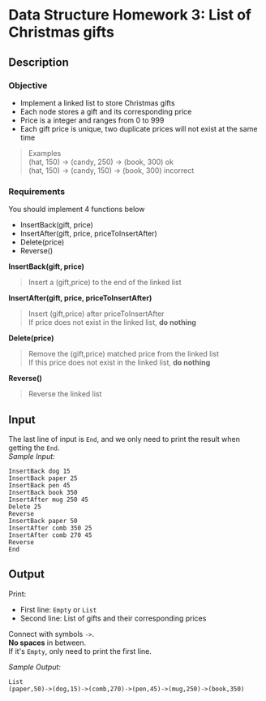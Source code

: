 # Data Structure Homework 3: List of Christmas gifts

## Description

### Objective

- Implement a linked list to store Christmas gifts
- Each node stores a gift and its corresponding price
- Price is a integer and ranges from 0 to 999
- Each gift price is unique, two duplicate prices will not exist at the same time
 
>Examples  
>(hat, 150) -> (candy, 250) -> (book, 300)  ok  
>(hat, 150) -> (candy, 150) -> (book, 300)  incorrect


### Requirements

You should implement 4 functions below

- InsertBack(gift, price)
- InsertAfter(gift, price, priceToInsertAfter)
- Delete(price)
- Reverse()

**InsertBack(gift, price)**  
>Insert a (gift,price) to the end of the linked list

**InsertAfter(gift, price, priceToInsertAfter)**  
>Insert (gift,price) after priceToInsertAfter  
>If price does not exist in the linked list, **do nothing**

**Delete(price)**  
>Remove the (gift,price) matched price from the linked list  
>If this price does not exist in the linked list, **do nothing**

**Reverse()**  
>Reverse the linked list

## Input
The last line of input is `End`, and we only need to print the result when getting the `End`.  
*Sample Input:*  
```
InsertBack dog 15  
InsertBack paper 25  
InsertBack pen 45  
InsertBack book 350  
InsertAfter mug 250 45  
Delete 25  
Reverse  
InsertBack paper 50  
InsertAfter comb 350 25  
InsertAfter comb 270 45  
Reverse  
End  
```

## Output
Print:  
- First line: `Empty` or `List`  
- Second line: List of gifts and their corresponding prices  

Connect with symbols `->`.  
**No spaces** in between.  
If it's `Empty`, only need to print the first line.

*Sample Output:*
```
List  
(paper,50)->(dog,15)->(comb,270)->(pen,45)->(mug,250)->(book,350)
```
